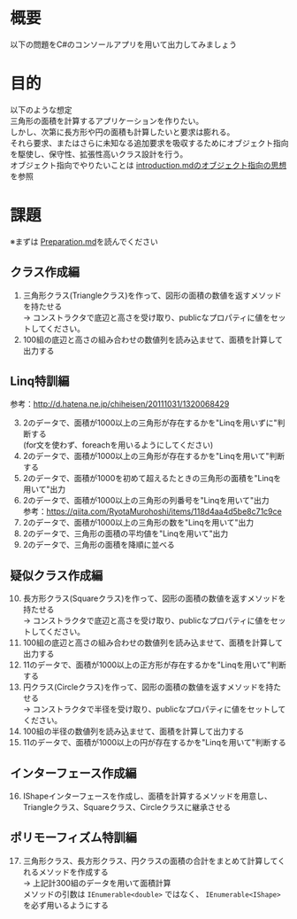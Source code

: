 # 概要
以下の問題をC#のコンソールアプリを用いて出力してみましょう  

# 目的
以下のような想定  
三角形の面積を計算するアプリケーションを作りたい。  
しかし、次第に長方形や円の面積も計算したいと要求は膨れる。  
それら要求、またはさらに未知なる追加要求を吸収するためにオブジェクト指向を駆使し、保守性、拡張性高いクラス設計を行う。  
オブジェクト指向でやりたいことは [introduction.mdのオブジェクト指向の思想](introduction.md#オブジェクト指向の思想)を参照

# 課題
※まずは [Preparation.md](/preparation/Preparation.md)を読んでください
## クラス作成編
1. 三角形クラス(Triangleクラス)を作って、図形の面積の数値を返すメソッドを持たせる  
   -> コンストラクタで底辺と高さを受け取り、publicなプロパティに値をセットしてください。
2. 100組の底辺と高さの組み合わせの数値列を読み込ませて、面積を計算して出力する

## Linq特訓編
参考：http://d.hatena.ne.jp/chiheisen/20111031/1320068429

3. 2のデータで、面積が1000以上の三角形が存在するかを"Linqを用いずに"判断する  
  (for文を使わず、foreachを用いるようにしてください)
4. 2のデータで、面積が1000以上の三角形が存在するかを"Linqを用いて"判断する
5. 2のデータで、面積が1000を初めて超えるたときの三角形の面積を"Linqを用いて"出力
6. 2のデータで、面積が1000以上の三角形の列番号を"Linqを用いて"出力  
   参考：https://qiita.com/RyotaMurohoshi/items/118d4aa4d5be8c71c9ce
7. 2のデータで、面積が1000以上の三角形の数を"Linqを用いて"出力
8. 2のデータで、三角形の面積の平均値を"Linqを用いて"出力
9. 2のデータで、三角形の面積を降順に並べる

## 疑似クラス作成編
10. 長方形クラス(Squareクラス)を作って、図形の面積の数値を返すメソッドを持たせる  
   -> コンストラクタで底辺と高さを受け取り、publicなプロパティに値をセットしてください。
11. 100組の底辺と高さの組み合わせの数値列を読み込ませて、面積を計算して出力する
12. 11のデータで、面積が1000以上の正方形が存在するかを"Linqを用いて"判断する
13. 円クラス(Circleクラス)を作って、図形の面積の数値を返すメソッドを持たせる  
   -> コンストラクタで半径を受け取り、publicなプロパティに値をセットしてください。  
14. 100組の半径の数値列を読み込ませて、面積を計算して出力する
15. 11のデータで、面積が1000以上の円が存在するかを"Linqを用いて"判断する

## インターフェース作成編
16. IShapeインターフェースを作成し、面積を計算するメソッドを用意し、Triangleクラス、Squareクラス、Circleクラスに継承させる

## ポリモーフィズム特訓編
17. 三角形クラス、長方形クラス、円クラスの面積の合計をまとめて計算してくれるメソッドを作成する  
    -> 上記計300組のデータを用いて面積計算  
       メソッドの引数は `IEnumerable<double>` ではなく、 `IEnumerable<IShape>` を必ず用いるようにする
